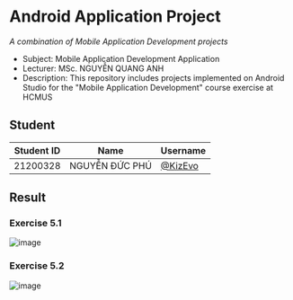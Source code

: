 # Android Application Project

_A combination of Mobile Application Development projects_

- Subject: Mobile Application Development Application
- Lecturer: MSc. NGUYỄN QUANG ANH
- Description: This repository includes projects implemented on Android Studio for the "Mobile Application Development" course exercise at HCMUS

## Student

| Student ID | Name           | Username                             |
| ---------- | -------------- | ------------------------------------ |
| 21200328   | NGUYỄN ĐỨC PHÚ | [@KizEvo](https://github.com/KizEvo) |

## Result

### Exercise 5.1

![image](https://github.com/user-attachments/assets/c617a6ae-5038-4cb3-bacb-8fb3d54ebfd9)

### Exercise 5.2

![image](https://github.com/user-attachments/assets/e60803bf-e4ef-4314-8ca9-9844ad52725a)

